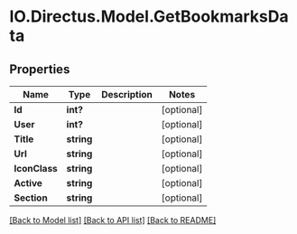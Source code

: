 # IO.Directus.Model.GetBookmarksData
## Properties

Name | Type | Description | Notes
------------ | ------------- | ------------- | -------------
**Id** | **int?** |  | [optional] 
**User** | **int?** |  | [optional] 
**Title** | **string** |  | [optional] 
**Url** | **string** |  | [optional] 
**IconClass** | **string** |  | [optional] 
**Active** | **string** |  | [optional] 
**Section** | **string** |  | [optional] 

[[Back to Model list]](../README.md#documentation-for-models) [[Back to API list]](../README.md#documentation-for-api-endpoints) [[Back to README]](../README.md)

